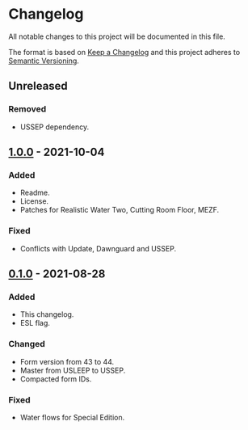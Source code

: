 # Changelog

All notable changes to this project will be documented in this file.

The format is based on [Keep a Changelog] and this project adheres to
[Semantic Versioning].

## Unreleased

### Removed
- USSEP dependency.

## [1.0.0] - 2021-10-04

### Added
- Readme.
- License.
- Patches for Realistic Water Two, Cutting Room Floor, MEZF.

### Fixed
- Conflicts with Update, Dawnguard and USSEP.

## [0.1.0] - 2021-08-28

### Added
- This changelog.
- ESL flag.

### Changed
- Form version from 43 to 44.
- Master from USLEEP to USSEP.
- Compacted form IDs.

### Fixed
- Water flows for Special Edition.

[Keep a Changelog]: https://keepachangelog.com/en/1.0.0/
[Semantic Versioning]: https://semver.org/spec/v2.0.0.html
[1.0.0]: https://github.com/pragasette/unique-region-names-se/compare/v0.1.0...v1.0.0
[0.1.0]: https://github.com/pragasette/unique-region-names-se/releases/tag/v0.1.0
